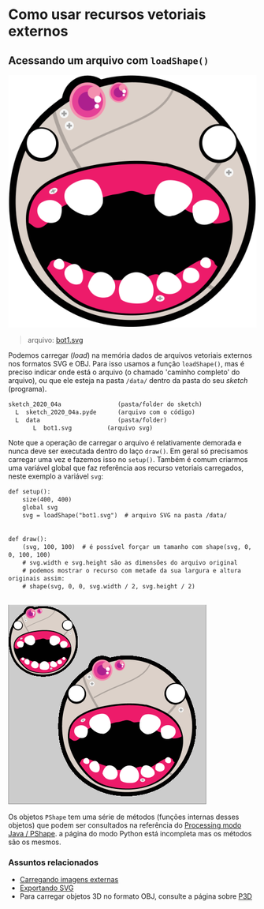 # Como usar recursos vetoriais externos

## Acessando um arquivo com `loadShape()`


![](assets/bot1.svg)

>arquivo: [bot1.svg](assets/bot1.svg)

Podemos carregar (*load*) na memória dados de arquivos vetoriais externos nos formatos SVG e OBJ. Para isso usamos a função `loadShape()`, mas é preciso indicar onde está o arquivo (o chamado 'caminho completo' do arquivo), ou que ele esteja na pasta `/data/` dentro da pasta do seu *sketch* (programa).

```
sketch_2020_04a                (pasta/folder do sketch)
  L  sketch_2020_04a.pyde      (arquivo com o código)
  L  data                      (pasta/folder)
       L  bot1.svg          (arquivo svg)
```

Note que a operação de carregar o arquivo é relativamente demorada e nunca deve ser executada dentro do laço `draw()`. Em geral só precisamos carregar uma vez e fazemos isso no `setup()`. Também é comum criarmos uma variável global que faz referência aos recurso vetoriais carregados, neste exemplo a variável `svg`:

```pyde
def setup():
    size(400, 400)
    global svg
    svg = loadShape("bot1.svg")  # arquivo SVG na pasta /data/


def draw():
    (svg, 100, 100)  # é possível forçar um tamanho com shape(svg, 0, 0, 100, 100)
    # svg.width e svg.height são as dimensões do arquivo original
    # podemos mostrar o recurso com metade da sua largura e altura originais assim:
    # shape(svg, 0, 0, svg.width / 2, svg.height / 2)
 
```

![](assets/bot1.png)

Os objetos `PShape` tem uma série de métodos (funções internas desses objetos) que podem ser consultados na referência do [Processing modo Java / PShape](https://processing.org/reference/PShape.html). a página do modo Python está incompleta mas os métodos são os mesmos.

### Assuntos relacionados

- [Carregando imagens externas](imagens_externas.md)
- [Exportando SVG](exportando_svg.md)
- Para carregar objetos 3D no formato OBJ, consulte a página sobre [P3D](https://github.com/villares/material-aulas/blob/master/Processing-Python/desenho-3D.md)
